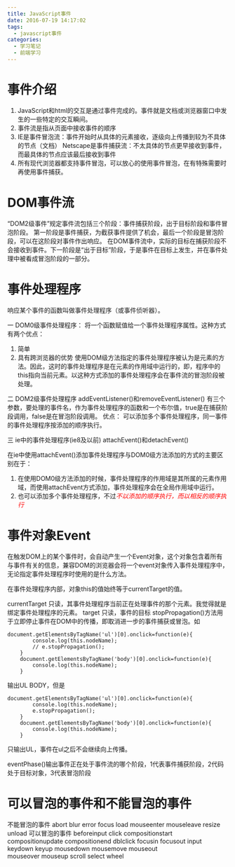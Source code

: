 ```yaml
---
title: JavaScript事件
date: 2016-07-19 14:17:02
tags: 
  - javascript事件
categories:
  - 学习笔记
  - 前端学习
---
```

# 事件介绍

1. JavaScript和html的交互是通过事件完成的。事件就是文档或浏览器窗口中发生的一些特定的交互瞬间。
2. 事件流是指从页面中接收事件的顺序
3. IE是事件冒泡流：事件开始时从具体的元素接收，逐级向上传播到较为不具体的节点（文档）
   Netscape是事件捕获流：不太具体的节点更早接收到事件，而最具体的节点应该最后接收到事件
4. 所有现代浏览器都支持事件冒泡，可以放心的使用事件冒泡，在有特殊需要时再使用事件捕获。
<!-- more -->

# DOM事件流

“DOM2级事件”规定事件流包括三个阶段：事件捕获阶段，出于目标阶段和事件冒泡阶段。
第一阶段是事件捕获，为截获事件提供了机会，最后一个阶段是冒泡阶段，可以在这阶段对事件作出响应。
在DOM事件流中，实际的目标在捕获阶段不会接收到事件。下一阶段是“出于目标”阶段，于是事件在目标上发生，并在事件处理中被看成冒泡阶段的一部分。

# 事件处理程序

响应某个事件的函数叫做事件处理程序（或事件侦听器）。

一 DOM0级事件处理程序：
将一个函数赋值给一个事件处理程序属性。这种方式有两个优点：
1. 简单
2. 具有跨浏览器的优势
使用DOM级方法指定的事件处理程序被认为是元素的方法。因此，这时的事件处理程序是在元素的作用域中运行的，即，程序中的this指向当前元素。以这种方式添加的事件处理程序会在事件流的冒泡阶段被处理。

二 DOM2级事件处理程序
addEventListener()和removeEventListener()
有三个参数，要处理的事件名，作为事件处理程序的函数和一个布尔值，true是在捕获阶段调用，false是在冒泡阶段调用。
优点：
可以添加多个事件处理程序，同一事件的事件处理程序按添加的顺序执行。

三 ie中的事件处理程序(ie8及以前)
attachEvent()和detachEvent()

在ie中使用attachEvent()添加事件处理程序与DOM0级方法添加的方式的主要区别在于：
1. 在使用DOM0级方法添加的时候，事件处理程序的作用域是其所属的元素作用域，而使用attachEvent方式添加，事件处理程序会在全局作用域中运行。
2. 也可以添加多个事件处理程序，不过<font color="red">*不以添加的顺序执行，而以相反的顺序执行*</font>

# 事件对象Event

在触发DOM上的某个事件时，会自动产生一个Event对象，这个对象包含着所有与事件有关的信息，兼容DOM的浏览器会将一个event对象传入事件处理程序中，无论指定事件处理程序时使用的是什么方法。

在事件处理程序内部，对象this的值始终等于currentTarget的值。

currentTarget 只读，其事件处理程序当前正在处理事件的那个元素。我觉得就是绑定事件处理程序的元素。
target 只读，事件的目标
stopPropagation()方法用于立即停止事件在DOM中的传播，即取消进一步的事件捕获或冒泡。如

	document.getElementsByTagName('ul')[0].onclick=function(e){
			console.log(this.nodeName);
			// e.stopPropagation();
		}
		document.getElementsByTagName('body')[0].onclick=function(e){
			console.log(this.nodeName);
		}

输出UL BODY，但是

	document.getElementsByTagName('ul')[0].onclick=function(e){
			console.log(this.nodeName);
			e.stopPropagation();
		}
		document.getElementsByTagName('body')[0].onclick=function(e){
			console.log(this.nodeName);
		}
只输出UL，事件在ul之后不会继续向上传播。

eventPhase()输出事件正在处于事件流的哪个阶段，1代表事件捕获阶段，2代码处于目标对象，3代表冒泡阶段

# 可以冒泡的事件和不能冒泡的事件
不能冒泡的事件
abort
blur
error
focus
load
mouseenter
mouseleave
resize
unload
可以冒泡的事件
beforeinput
click
compositionstart
compositionupdate
compositionend
dblclick
focusin
focusout
input
keydown
keyup
mousedown
mousemove
mouseout	
mouseover
mouseup
scroll
select
wheel